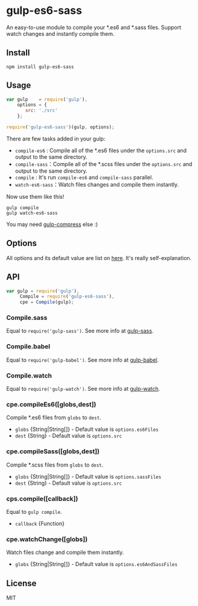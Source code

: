 # gulp-es6-sass

An easy-to-use module to compile your *.es6 and *.sass files. Support watch changes and instantly compile them.

## Install

```
npm install gulp-es6-sass
```

## Usage

```js
var gulp    = require('gulp'),
    options = {
       src: './src'
    };

require('gulp-es6-sass')(gulp, options);
```

There are few tasks added in your gulp:

 + `compile-es6` : Compile all of the *.es6 files under the `options.src` and output to the same directory.
 + `compile-sass`：Compile all of the *.scss files under the `options.src` and output to the same directory.
 + `compile` : It's run `compile-es6` and `compile-sass` parallel.
 + `watch-es6-sass`：Watch files changes and compile them instantly.
 
Now use them like this!

```
gulp compile
gulp watch-es6-sass
```

You may need [gulp-compress](https://www.npmjs.com/package/gulp-compress) else :)
 
## Options

All options and its default value are list on [here](https://github.com/lmk123/gulp-es6-sass/blob/master/index.js#L8). It's really self-explanation.

## API

```js
var gulp = require('gulp'),
     Compile = require('gulp-es6-sass'),
     cpe = Compile(gulp);
```

### Compile.sass
Equal to `require('gulp-sass')`. See more info at [gulp-sass](https://www.npmjs.com/package/gulp-sass).

### Compile.babel
Equal to `require('gulp-babel')`. See more info at [gulp-babel](https://www.npmjs.com/package/gulp-babel).

### Compile.watch
Equal to `require('gulp-watch')`. See more info at [gulp-watch](https://www.npmjs.com/package/gulp-watch).

### cpe.compileEs6([globs,dest])

Compile *.es6 files from `globs` to `dest`.

 + `globs` {String|String[]} - Default value is `options.es6Files`
 + `dest` {String} - Default value is `options.src`
 
### cpe.compileSass([globs,dest])

Compile *.scss files from `globs` to `dest`.

 + `globs` {String|String[]} - Default value is `options.sassFiles`
 + `dest` {String} - Default value is `options.src`
  
### cps.compile([callback])

Equal to `gulp compile`.

 + `callback` {Function}
 
### cpe.watchChange([globs])

Watch files change and compile them instantly.

 + `globs` {String|String[]} - Default value is `options.es6AndSassFiles`

## License
MIT
